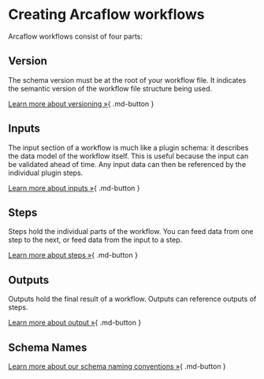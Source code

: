 # Creating Arcaflow workflows

Arcaflow workflows consist of four parts:


<h2>Version</h2>

The schema version must be at the root of your workflow file. It indicates the semantic version of the workflow file structure being used.

[Learn more about versioning &raquo;](versioning.md){ .md-button }

<h2>Inputs</h2>

The input section of a workflow is much like a plugin schema: it describes the data model of the workflow itself. This is useful because the input can be validated ahead of time. Any input data can then be referenced by the individual plugin steps.

[Learn more about inputs &raquo;](input.md){ .md-button }

<h2>Steps</h2>

Steps hold the individual parts of the workflow. You can feed data from one step to the next, or feed data from the input to a step.

[Learn more about steps &raquo;](step.md){ .md-button }

<h2>Outputs</h2>

Outputs hold the final result of a workflow. Outputs can reference outputs of steps.

[Learn more about output &raquo;](output.md){ .md-button }

<h2>Schema Names</h2>

[Learn more about our schema naming conventions &raquo;](schemas.md){ .md-button }